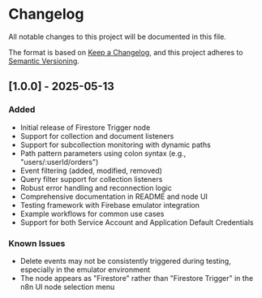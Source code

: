 # Changelog

All notable changes to this project will be documented in this file.

The format is based on [Keep a Changelog](https://keepachangelog.com/en/1.0.0/),
and this project adheres to [Semantic Versioning](https://semver.org/spec/v2.0.0.html).

## [1.0.0] - 2025-05-13

### Added
- Initial release of Firestore Trigger node
- Support for collection and document listeners
- Support for subcollection monitoring with dynamic paths
- Path pattern parameters using colon syntax (e.g., "users/:userId/orders")
- Event filtering (added, modified, removed)
- Query filter support for collection listeners
- Robust error handling and reconnection logic
- Comprehensive documentation in README and node UI
- Testing framework with Firebase emulator integration
- Example workflows for common use cases
- Support for both Service Account and Application Default Credentials

### Known Issues
- Delete events may not be consistently triggered during testing, especially in the emulator environment
- The node appears as "Firestore" rather than "Firestore Trigger" in the n8n UI node selection menu
